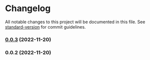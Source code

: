 # Changelog

All notable changes to this project will be documented in this file. See [standard-version](https://github.com/conventional-changelog/standard-version) for commit guidelines.

### [0.0.3](https://github.com/coon-js/delorean/compare/v0.0.2...v0.0.3) (2022-11-20)

### 0.0.2 (2022-11-20)
